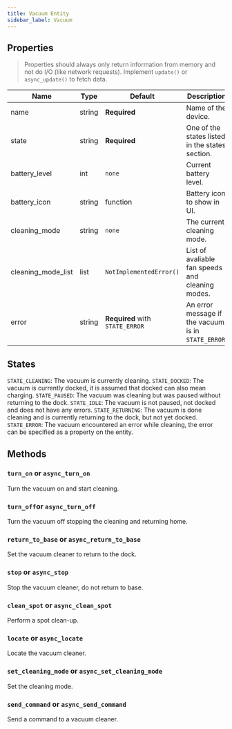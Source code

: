 ```yaml
---
title: Vacuum Entity
sidebar_label: Vacuum
---
```


## Properties

> Properties should always only return information from memory and not do I/O (like network requests). Implement `update()` or `async_update()` to fetch data.

| Name | Type | Default | Description
| ---- | ---- | ------- | -----------
| name | string | **Required** | Name of the device.
| state | string | **Required** | One of the states listed in the states section.
| battery_level | int | `none` | Current battery level.
| battery_icon | string | function | Battery icon to show in UI.
| cleaning_mode | string | `none` | The current cleaning mode.
| cleaning_mode_list | list | `NotImplementedError()`| List of avaliable fan speeds and cleaning modes.
| error | string | **Required** with `STATE_ERROR` | An error message if the vacuum is in `STATE_ERROR`.


## States
`STATE_CLEANING`: The vacuum is currently cleaning.
`STATE_DOCKED`: The vacuum is currently docked, it is assumed that docked can also mean charging.
`STATE_PAUSED`: The vacuum was cleaning but was paused without returning to the dock.
`STATE_IDLE`: The vacuum is not paused, not docked and does not have any errors.
`STATE_RETURNING`: The vacuum is done cleaning and is currently returning to the dock, but not yet docked.
`STATE_ERROR`: The vacuum encountered an error while cleaning, the error can be specified as a property on the entity.

## Methods

### `turn_on` or `async_turn_on`
Turn the vacuum on and start cleaning.

### `turn_off`or `async_turn_off`
Turn the vacuum off stopping the cleaning and returning home.

### `return_to_base` or `async_return_to_base`
Set the vacuum cleaner to return to the dock.

### `stop` or `async_stop`
Stop the vacuum cleaner, do not return to base.

### `clean_spot` or `async_clean_spot`
Perform a spot clean-up.

### `locate` or `async_locate`
Locate the vacuum cleaner.

### `set_cleaning_mode` or `async_set_cleaning_mode`
Set the cleaning mode.

### `send_command` or `async_send_command`
Send a command to a vacuum cleaner.